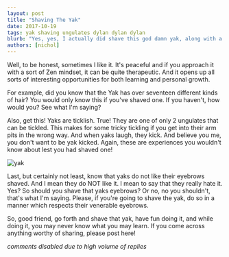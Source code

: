 ```yaml
---
layout: post
title: "Shaving The Yak"
date: 2017-10-19
tags: yak shaving ungulates dylan dylan dylan
blurb: "Yes, yes, I actually did shave this god damn yak, along with a few others, and you know what?  I liked it."
authors: [nichol]
---
```


Well, to be honest, sometimes I like it.  It's peaceful and if you approach it with a sort of Zen mindset, it can be quite therapeutic.  And it opens up all sorts of interesting opportunities for both learning and personal growth.

For example, did you know that the Yak has over seventeen different kinds of hair?   You would only know this if you've shaved one.  If you haven't, how would you?  See what I'm saying?  

Also, get this! Yaks are ticklish.  True!  They are one of only 2 ungulates that can be tickled.  This makes for some tricky tickling if you get into their arm pits in the wrong way.  And when yaks laugh, they kick.  And believe you me, you don't want to be yak kicked.  Again, these are experiences you wouldn't know about lest you had shaved one!  

![yak](https://upload.wikimedia.org/wikipedia/commons/thumb/0/0e/Bos_grunniens_at_Letdar_on_Annapurna_Circuit.jpg/1280px-Bos_grunniens_at_Letdar_on_Annapurna_Circuit.jpg)

Last, but certainly not least, know that yaks do not like their eyebrows shaved.  And I mean they do NOT like it.  I mean to say that they really hate it.  Yes?  So should you shave that yaks eyebrows?  Or no, no you shouldn't, that's what I'm saying.  Please, if you're going to shave the yak, do so in a manner which respects their venerable eyebrows.

So, good friend, go forth and shave that yak, have fun doing it, and while doing it, you may never know what you may learn.  If you come across anything worthy of sharing, please post here!

*comments disabled due to high volume of replies*
